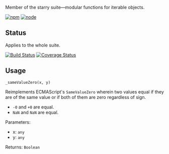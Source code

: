 Member of the starry suite—modular functions for iterable objects.

[![npm](https://img.shields.io/npm/v/starry._same-value-zero.svg?style=flat-square)](https://www.npmjs.com/package/starry._same-value-zero) [![node](https://img.shields.io/node/v/starry._same-value-zero.svg?style=flat-square)](https://nodejs.org/en/download/)

## Status

Applies to the whole suite.

[![Build Status](https://img.shields.io/travis/seangenabe/starry.svg?style=flat-square)](https://travis-ci.org/seangenabe/starry) [![Coverage Status](https://img.shields.io/coveralls/seangenabe/starry.svg?style=flat-square)](https://coveralls.io/github/seangenabe/starry)

## Usage

`_sameValueZero(x, y)`

Reimplements ECMAScript's `SameValueZero` wherein two values equal if they are of the same value or if both of them are zero regardless of sign.

* `-0` and `+0` are equal.
* `NaN` and `NaN` are equal.

Parameters:
* x: `any`
* y: `any`

Returns: `Boolean`

